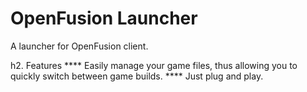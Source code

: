 # OpenFusion Launcher
 A launcher for OpenFusion client.

h2. Features
**** Easily manage your game files, thus allowing you to quickly switch between game builds.
**** Just plug and play.